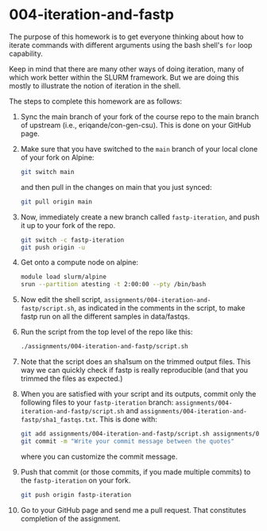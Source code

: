 # 004-iteration-and-fastp

The purpose of this homework is to get everyone thinking about how to
iterate commands with different arguments using the bash shell's
`for` loop capability.

Keep in mind that there are many other ways of doing iteration, many
of which work better within the SLURM framework.  But we are doing this
mostly to illustrate the notion of iteration in the shell.

The steps to complete this homework are as follows:

1. Sync the main branch of your fork of the course repo to the
main branch of upstream (i.e., eriqande/con-gen-csu). This is done
on your GitHub page.
2. Make sure that you have switched to the `main` branch of your local
clone of your fork on Alpine:
    ```sh
    git switch main
    ```
    and then pull in the changes on main
    that you just synced:
    ```sh
    git pull origin main
    ```
3. Now, immediately create a new branch called `fastp-iteration`,
and push it up to your fork of the repo.
    ```sh
    git switch -c fastp-iteration
    git push origin -u 
    ```
4. Get onto a compute node on alpine:
    ```sh
    module load slurm/alpine
    srun --partition atesting -t 2:00:00 --pty /bin/bash
    ```
4. Now edit the shell script, `assignments/004-iteration-and-fastp/script.sh`, as indicated in the
comments in the script, to make fastp run on all the different
samples in data/fastqs.
5. Run the script from the top level of the repo like this:
    ```sh
    ./assignments/004-iteration-and-fastp/script.sh
    ```
6. Note that the script does an sha1sum on the trimmed output files.  This
way we can quickly check if fastp is really reproducible (and that you
trimmed the files as expected.)
7. When you are satisfied with your script and its outputs, commit only the following files to your `fastp-iteration` branch: `assignments/004-iteration-and-fastp/script.sh` and `assignments/004-iteration-and-fastp/sha1_fastqs.txt`. This is done with:
    ```sh
    git add assignments/004-iteration-and-fastp/script.sh assignments/004-iteration-and-fastp/sha1_fastqs.txt
    git commit -m "Write your commit message between the quotes"
    ```
    where you can customize the commit message.

8. Push that commit (or those commits, if you made
multiple commits) to the `fastp-iteration` on your fork.
    ```sh
    git push origin fastp-iteration
    ```

9. Go to your GitHub page and send me a pull request.  That constitutes completion of the assignment.

